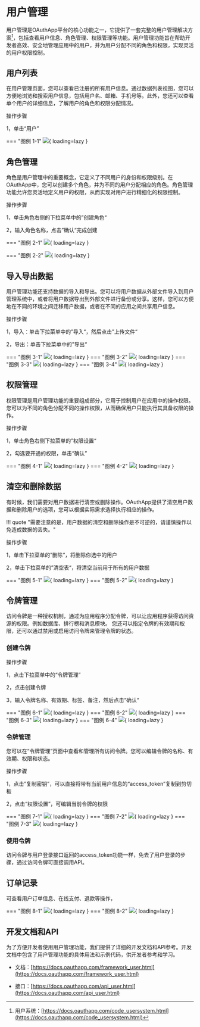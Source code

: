 # 用户管理

用户管理是OAuthApp平台的核心功能之一，它提供了一套完整的用户管理解决方案[^1]，包括查看用户信息、角色管理、权限管理等功能。用户管理功能旨在帮助开发者高效、安全地管理应用中的用户，并为用户分配不同的角色和权限，实现灵活的用户权限控制。

## 用户列表

在用户管理页面，您可以查看已注册的所有用户信息。通过数据列表视图，您可以方便地浏览和搜索用户信息，包括用户名、邮箱、手机号等。此外，您还可以查看单个用户的详细信息，了解用户的角色和权限分配情况。

操作步骤

1，单击“用户”

=== "图例 1-1"
    ![](https://docs.oauthapp.com/doc_app_users/1-1.png){ loading=lazy }

## 角色管理

角色是用户管理中的重要概念，它定义了不同用户的身份和权限级别。在OAuthApp中，您可以创建多个角色，并为不同的用户分配相应的角色。角色管理功能允许您灵活地定义用户的权限，从而实现对用户进行精细化的权限控制。

操作步骤

1，单击角色右侧的下拉菜单中的”创建角色“

2，输入角色名称，点击”确认“完成创建


=== "图例 2-1"
    ![](https://docs.oauthapp.com/doc_app_users/2-1.png){ loading=lazy }

=== "图例 2-2"
    ![](https://docs.oauthapp.com/doc_app_users/2-2.png){ loading=lazy }


## 导入导出数据

用户管理功能还支持数据的导入和导出。您可以将用户数据从外部文件导入到用户管理系统中，或者将用户数据导出到外部文件进行备份或分享。这样，您可以方便地在不同的环境之间迁移用户数据，或者在不同的应用之间共享用户信息。

操作步骤

1，导入：单击下拉菜单中的”导入“，然后点击”上传文件“

2，导出：单击下拉菜单中的”导出“

=== "图例 3-1"
    ![](https://docs.oauthapp.com/doc_app_users/3-1.png){ loading=lazy }
=== "图例 3-2"
    ![](https://docs.oauthapp.com/doc_app_users/3-2.png){ loading=lazy }
=== "图例 3-3"
    ![](https://docs.oauthapp.com/doc_app_users/3-3.png){ loading=lazy }
=== "图例 3-4"
    ![](https://docs.oauthapp.com/doc_app_users/3-4.png){ loading=lazy }

## 权限管理

权限管理是用户管理功能的重要组成部分，它用于控制用户在应用中的操作权限。您可以为不同的角色分配不同的操作权限，从而确保用户只能执行其具备权限的操作。

操作步骤

1，单击角色右侧下拉菜单的”权限设置“

2，勾选要开通的权限，单击“确认”

=== "图例 4-1"
    ![](https://docs.oauthapp.com/doc_app_users/4-1.png){ loading=lazy }
=== "图例 4-2"
    ![](https://docs.oauthapp.com/doc_app_users/4-2.png){ loading=lazy }

## 清空和删除数据

有时候，我们需要对用户数据进行清空或删除操作。OAuthApp提供了清空用户数据和删除用户的选项，您可以根据实际需求选择执行相应的操作。

!!! quote "需要注意的是，用户数据的清空和删除操作是不可逆的，请谨慎操作以免造成数据的丢失。"

操作步骤

1，单击下拉菜单的”删除“，将删除你选中的用户

2，单击下拉菜单的”清空表“，将清空当前用于所有的用户数据

=== "图例 5-1"
    ![](https://docs.oauthapp.com/doc_app_users/5-1.png){ loading=lazy }
=== "图例 5-2"
    ![](https://docs.oauthapp.com/doc_app_users/5-2.png){ loading=lazy }

## 令牌管理

访问令牌是一种授权机制，通过为应用程序分配令牌，可以让应用程序获得访问资源的权限。例如数据库、排行榜和消息模块。
您还可以指定令牌的有效期和权限，还可以通过禁用或启用访问令牌来管理令牌的状态。


### 创建令牌

操作步骤

1，点击下拉菜单中的“令牌管理”

2，点击创建令牌

3，输入令牌名称、有效期、标签、备注，然后点击“确认“

=== "图例 6-1"
    ![](https://docs.oauthapp.com/doc_app_users/6-1.png){ loading=lazy }
=== "图例 6-2"
    ![](https://docs.oauthapp.com/doc_app_users/6-2.png){ loading=lazy }
=== "图例 6-3"
    ![](https://docs.oauthapp.com/doc_app_users/6-3.png){ loading=lazy }
=== "图例 6-4"
    ![](https://docs.oauthapp.com/doc_app_users/6-4.png){ loading=lazy }

### 令牌管理

您可以在“令牌管理”页面中查看和管理所有访问令牌。您可以编辑令牌的名称、有效期、权限和状态。

操作步骤

1，点击”复制密钥”，可以直接将带有当前用户信息的“access_token”复制到剪切板

2，点击“权限设置”，可编辑当前令牌的权限

=== "图例 7-1"
    ![](https://docs.oauthapp.com/doc_app_users/7-1.png){ loading=lazy }
=== "图例 7-2"
    ![](https://docs.oauthapp.com/doc_app_users/7-2.png){ loading=lazy }
=== "图例 7-3"
    ![](https://docs.oauthapp.com/doc_app_users/7-3.png){ loading=lazy }

### 使用令牌

访问令牌与用户登录接口返回的access_token功能一样，免去了用户登录的步骤，通过访问令牌可直接调用API。

## 订单记录

可查看用户订单信息、在线支付、退款等操作，

=== "图例 8-1"
    ![](https://docs.oauthapp.com/doc_app_users/8-1.png){ loading=lazy }
=== "图例 8-2"
    ![](https://docs.oauthapp.com/doc_app_users/8-2.png){ loading=lazy }

## 开发文档和API

为了方便开发者使用用户管理功能，我们提供了详细的开发文档和API参考。开发文档中包含了用户管理功能的具体用法和示例代码，供开发者参考和学习。

- 文档：[https://docs.oauthapp.com/framework_user.html](https://docs.oauthapp.com/framework_user.html)

- 接口：[https://docs.oauthapp.com/api_user.html](https://docs.oauthapp.com/api_user.html)

[^1]:用户系统：[https://docs.oauthapp.com/code_usersystem.html](https://docs.oauthapp.com/code_usersystem.html)